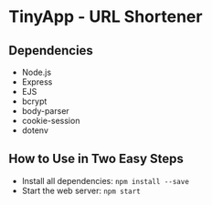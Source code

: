 # TinyApp - URL Shortener



## Dependencies

- Node.js
- Express
- EJS
- bcrypt
- body-parser
- cookie-session
- dotenv

## How to Use in Two Easy Steps

- Install all dependencies: `npm install --save`
- Start the web server: `npm start`